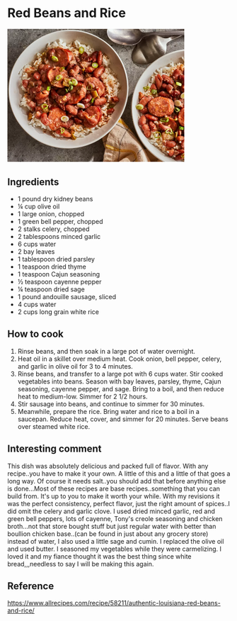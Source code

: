 # Red Beans and Rice

<img alt="Red Beans and Rice" src="58211-Authentic-Louisiana-Red-Beans-And-Rice-mfs-119-d0e0d9b700be467395da252e74921e87.webp" width="400" />

## Ingredients

- 1 pound dry kidney beans
- ¼ cup olive oil
- 1 large onion, chopped
- 1 green bell pepper, chopped
- 2 stalks celery, chopped
- 2 tablespoons minced garlic
- 6 cups water
- 2 bay leaves
- 1 tablespoon dried parsley
- 1 teaspoon dried thyme
- 1 teaspoon Cajun seasoning
- ½ teaspoon cayenne pepper
- ¼ teaspoon dried sage
- 1 pound andouille sausage, sliced
- 4 cups water
- 2 cups long grain white rice

## How to cook

1. Rinse beans, and then soak in a large pot of water overnight.
2. Heat oil in a skillet over medium heat. Cook onion, bell pepper, celery, and garlic in olive oil for 3 to 4 minutes.
3. Rinse beans, and transfer to a large pot with 6 cups water. Stir cooked vegetables into beans. Season with bay leaves, parsley, thyme, Cajun seasoning, cayenne pepper, and sage. Bring to a boil, and then reduce heat to medium-low. Simmer for 2 1/2 hours.
4. Stir sausage into beans, and continue to simmer for 30 minutes.
5. Meanwhile, prepare the rice. Bring water and rice to a boil in a saucepan. Reduce heat, cover, and simmer for 20 minutes. Serve beans over steamed white rice.

## Interesting comment

This dish was absolutely delicious and packed full of flavor. With any recipe..you have to make it your own. A little of this and a little of that goes a long way. Of course it needs salt..you should add that before anything else is done...Most of these recipes are base recipes..something that you can build from. It's up to you to make it worth your while. With my revisions it was the perfect consistency, perfect flavor, just the right amount of spices..I did omit the celery and garlic clove. I used dried minced garlic, red and green bell peppers, lots of cayenne, Tony's creole seasoning and chicken broth...not that store bought stuff but just regular water with better than boullion chicken base..(can be found in just about any grocery store) instead of water, I also used a little sage and cumin. I replaced the olive oil and used butter. I seasoned my vegetables while they were carmelizing. I loved it and my fiance thought it was the best thing since white bread,,,needless to say I will be making this again.

## Reference

https://www.allrecipes.com/recipe/58211/authentic-louisiana-red-beans-and-rice/

